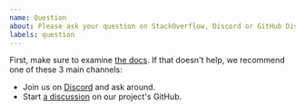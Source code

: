 ```yaml
---
name: Question
about: Please ask your question on StackOverflow, Discord or GitHub Discussions.
labels: question
---
```


First, make sure to examine [the docs](https://cookiecutter-django.readthedocs.io/en/latest/). If that doesn't help, we recommend one of these 3 main channels:

- Join us on [Discord](https://discord.gg/SQTCyMUrms) and ask around.
- Start [a discussion](https://github.com/packershift/cookiecutter-django-quickstart/discussions) on our project's GitHub.
